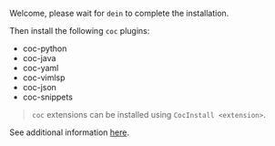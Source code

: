 Welcome, please wait for `dein` to complete the installation.

Then install the following `coc` plugins:
 - coc-python
 - coc-java
 - coc-yaml
 - coc-vimlsp
 - coc-json
 - coc-snippets

> `coc` extensions can be installed using `CocInstall <extension>`.

See additional information [here](https://github.com/neoclide/coc.nvim/wiki/Language-servers).
